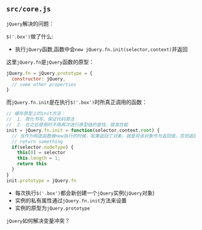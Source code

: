 ## `src/core.js`
`jQuery`解决的问题：

`$('.box')`做了什么: 
* 执行`jQuery`函数,函数中会`new jQuery.fn.init(selector,context)`并返回

这里`jQuery.fn`是`jQuery`函数的原型：
```javascript
jQuery.fn = jQuery.prototype = {
  constructor: jQuery,
  // some other properties
}
```
而`jQuery.fn.init`是在执行`$('.box')`时所真正调用的函数：
```javascript
// 缓存原型上的init方法：
//  1. 简化书写，保证代码简洁
//  2. 在之后使用时不用再次进行原型链的查找，提高性能
init = jQuery.fn.init = function(selector,context,root) {
  // 当作为构造函数被new执行的时候，如果返回了对象，就是将该对象作为返回值，否则返回值为this
  // return something
  if(selector.nodeType) {
    this[0] = selector
    this.length = 1;
    return this
  }
}
init.prototype = jQuery.fn 
```

* 每次执行`$('.box')`都会新创建一个`jQuery`实例(`jQuery`对象)
* 实例的私有属性通过`jQuery.fn.init`方法来设置
* 实例的原型为`jQuery.prototype`

`jQuery`如何解决变量冲突？


